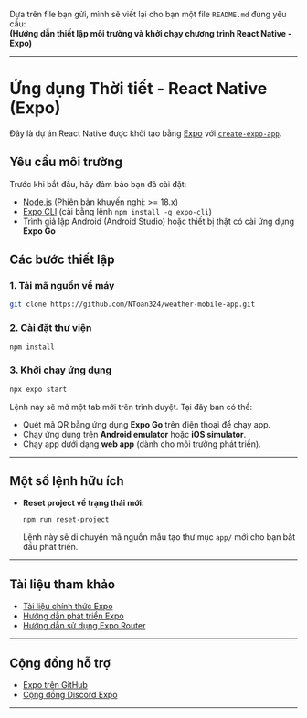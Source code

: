 Dựa trên file bạn gửi, mình sẽ viết lại cho bạn một file `README.md` đúng yêu cầu:  
**(Hướng dẫn thiết lập môi trường và khởi chạy chương trình React Native - Expo)**

---

# Ứng dụng Thời tiết - React Native (Expo)

Đây là dự án React Native được khởi tạo bằng [Expo](https://expo.dev) với [`create-expo-app`](https://www.npmjs.com/package/create-expo-app).

## Yêu cầu môi trường

Trước khi bắt đầu, hãy đảm bảo bạn đã cài đặt:

- [Node.js](https://nodejs.org/) (Phiên bản khuyến nghị: >= 18.x)
- [Expo CLI](https://docs.expo.dev/get-started/installation/) (cài bằng lệnh `npm install -g expo-cli`)
- Trình giả lập Android (Android Studio) hoặc thiết bị thật có cài ứng dụng **Expo Go**

## Các bước thiết lập

### 1. Tải mã nguồn về máy

```bash
git clone https://github.com/NToan324/weather-mobile-app.git
```

### 2. Cài đặt thư viện

```bash
npm install
```

### 3. Khởi chạy ứng dụng

```bash
npx expo start
```

Lệnh này sẽ mở một tab mới trên trình duyệt. Tại đây bạn có thể:

- Quét mã QR bằng ứng dụng **Expo Go** trên điện thoại để chạy app.
- Chạy ứng dụng trên **Android emulator** hoặc **iOS simulator**.
- Chạy app dưới dạng **web app** (dành cho môi trường phát triển).

---

## Một số lệnh hữu ích

- **Reset project về trạng thái mới:**

  ```bash
  npm run reset-project
  ```

  Lệnh này sẽ di chuyển mã nguồn mẫu tạo thư mục `app/` mới cho bạn bắt đầu phát triển.

---

## Tài liệu tham khảo

- [Tài liệu chính thức Expo](https://docs.expo.dev/)
- [Hướng dẫn phát triển Expo](https://docs.expo.dev/develop/)
- [Hướng dẫn sử dụng Expo Router](https://docs.expo.dev/router/introduction/)

---

## Cộng đồng hỗ trợ

- [Expo trên GitHub](https://github.com/expo/expo)
- [Cộng đồng Discord Expo](https://chat.expo.dev)

---
